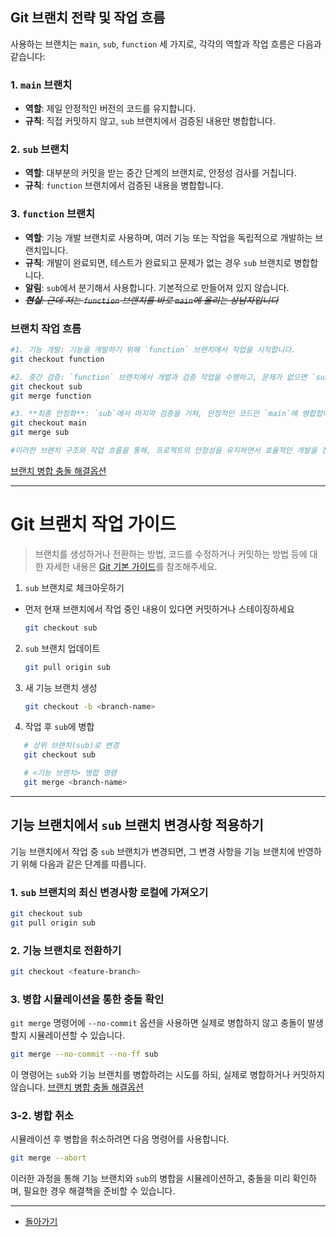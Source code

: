 ## Git 브랜치 전략 및 작업 흐름
사용하는 브랜치는 `main`, `sub`, `function` 세 가지로, 각각의 역할과 작업 흐름은 다음과 같습니다:

### 1. `main` 브랜치

- **역할**: 제일 안정적인 버전의 코드를 유지합니다.
- **규칙**: 직접 커밋하지 않고, `sub` 브랜치에서 검증된 내용만 병합합니다.

### 2. `sub` 브랜치

- **역할**: 대부분의 커밋을 받는 중간 단계의 브랜치로, 안정성 검사를 거칩니다.
- **규칙**: `function` 브랜치에서 검증된 내용을 병합합니다.

### 3. `function` 브랜치

- **역할**: 기능 개발 브랜치로 사용하며, 여러 기능 또는 작업을 독립적으로 개발하는 브랜치입니다.
- **규칙**: 개발이 완료되면, 테스트가 완료되고 문제가 없는 경우 `sub` 브랜치로 병합합니다.
- **알림**: `sub`에서 분기해서 사용합니다. 기본적으로 만들어져 있지 않습니다.
- *_~~**현실**: 근데 저는 `function` 브랜치를 바로 `main`에 올리는 상남자입니다~~_*

### 브랜치 작업 흐름
```bash
#1. 기능 개발: 기능을 개발하기 위해 `function` 브랜치에서 작업을 시작합니다.
git checkout function

#2. 중간 검증: `function` 브랜치에서 개발과 검증 작업을 수행하고, 문제가 없으면 `sub`에 병합합니다.
git checkout sub
git merge function

#3. **최종 안정화**: `sub`에서 마지막 검증을 거쳐, 안정적인 코드만 `main`에 병합합니다.
git checkout main
git merge sub

#이러한 브랜치 구조와 작업 흐름을 통해, 프로젝트의 안정성을 유지하면서 효율적인 개발을 진행할 수 있습니다.
```

[브랜치 병합 충돌 해결옵션](브랜치%20병합%20충돌%20해결옵션.md)

---
# Git 브랜치 작업 가이드
> 브랜치를 생성하거나 전환하는 방법, 코드를 수정하거나 커밋하는 방법 등에 대한 자세한 내용은 [Git 기본 가이드](./깃_기본가이드.md)를 참조해주세요.

1. `sub` 브랜치로 체크아웃하기
- 먼저 현재 브랜치에서 작업 중인 내용이 있다면 커밋하거나 스테이징하세요
   ```bash
   git checkout sub
   ```
   
2. `sub` 브랜치 업데이트
   ```bash
   git pull origin sub
   ```

3. 새 기능 브랜치 생성
   ```bash
   git checkout -b <branch-name>
   ```
   
4. 작업 후 `sub`에 병합
```bash
   # 상위 브랜치(sub)로 변경
   git checkout sub

   # <기능 브랜치> 병합 명령 
   git merge <branch-name>
```

---
## 기능 브랜치에서 `sub` 브랜치 변경사항 적용하기

기능 브랜치에서 작업 중 `sub` 브랜치가 변경되면, 그 변경 사항을 기능 브랜치에 반영하기 위해 다음과 같은 단계를 따릅니다.

### 1. `sub` 브랜치의 최신 변경사항 로컬에 가져오기

```bash
git checkout sub
git pull origin sub
```

### 2. 기능 브랜치로 전환하기

```bash
git checkout <feature-branch>
```

### 3. 병합 시뮬레이션을 통한 충돌 확인

`git merge` 명령어에 `--no-commit` 옵션을 사용하면 실제로 병합하지 않고 충돌이 발생할지 시뮬레이션할 수 있습니다.

```bash
git merge --no-commit --no-ff sub
```

이 명령어는 `sub`와 기능 브랜치를 병합하려는 시도를 하되, 실제로 병합하거나 커밋하지 않습니다.  [브랜치 병합 충돌 해결옵션](브랜치%20병합%20충돌%20해결옵션.md)
### 3-2. 병합 취소

시뮬레이션 후 병합을 취소하려면 다음 명령어를 사용합니다.

```bash
git merge --abort
```

이러한 과정을 통해 기능 브랜치와 `sub`의 병합을 시뮬레이션하고, 충돌을 미리 확인하며, 필요한 경우 해결책을 준비할 수 있습니다.

---
 * [돌아가기](./브랜치_작업가이드.md) 